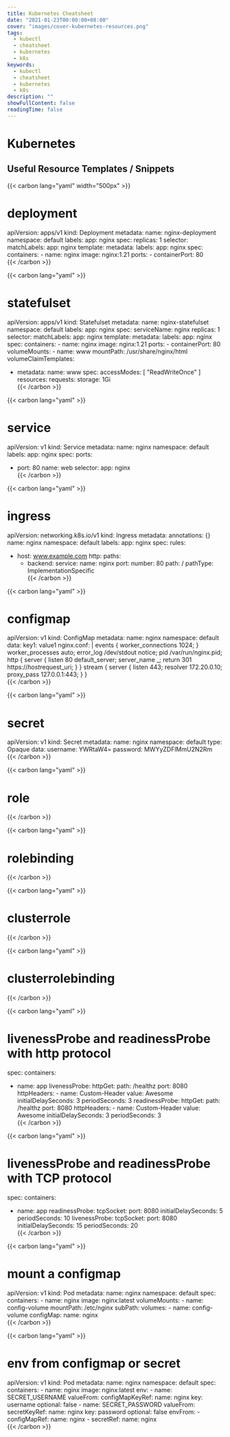 ```yaml
---
title: Kubernetes Cheatsheet
date: "2021-01-23T00:00:00+08:00"
cover: "images/cover-kubernetes-resources.png"
tags: 
  - kubectl
  - cheatsheet
  - kubernetes
  - k8s
keywords: 
  - kubectl
  - cheatsheet
  - kubernetes
  - k8s
description: ""
showFullContent: false
readingTime: false
---
```

# Kubernetes

## Useful Resource Templates / Snippets

{{< carbon lang="yaml" width="500px" >}}
# deployment
apiVersion: apps/v1
kind: Deployment
metadata:
  name: nginx-deployment
  namespace: default
  labels:
    app: nginx
spec:
  replicas: 1
  selector:
    matchLabels:
      app: nginx
  template:
    metadata:
      labels:
        app: nginx
    spec:
      containers:
      - name: nginx
        image: nginx:1.21
        ports:
        - containerPort: 80                                                                      
{{< /carbon >}}


{{< carbon lang="yaml" >}}
# statefulset
apiVersion: apps/v1
kind: Statefulset
metadata:
  name: nginx-statefulset
  namespace: default
  labels:
    app: nginx
spec:
  serviceName: nginx
  replicas: 1
  selector:
    matchLabels:
      app: nginx
  template:
    metadata:
      labels:
        app: nginx
    spec:
      containers:
      - name: nginx
        image: nginx:1.21
        ports:
        - containerPort: 80
        volumeMounts:
        - name: www
          mountPath: /usr/share/nginx/html
  volumeClaimTemplates:
  - metadata:
      name: www
    spec:
      accessModes: [ "ReadWriteOnce" ]
      resources:
        requests:
          storage: 1Gi                                                                                
{{< /carbon >}}

{{< carbon lang="yaml" >}}
# service
apiVersion: v1
kind: Service
metadata:
  name: nginx
  namespace: default
  labels:
    app: nginx
spec:
  ports:
  - port: 80
    name: web
  selector:
    app: nginx                                                                                          
{{< /carbon >}}

{{< carbon lang="yaml" >}}
# ingress
apiVersion: networking.k8s.io/v1
kind: Ingress
metadata:
  annotations: {}
  name: nginx
  namespace: default
  labels:
    app: nginx
spec:
  rules:
  - host: www.example.com
    http:
      paths:
      - backend:
          service:
            name: nginx
            port:
              number: 80
        path: /
        pathType: ImplementationSpecific                                                  
{{< /carbon >}}

{{< carbon lang="yaml" >}}
# configmap
apiVersion: v1
kind: ConfigMap
metadata:
  name: nginx
  namespace: default
data:
  key1: value1
  nginx.conf: |
    events {
      worker_connections  1024;
    }
    worker_processes auto;
    error_log /dev/stdout notice;
    pid /var/run/nginx.pid;
    http {
      server {
        listen 80 default_server;
        server_name _;
        return 301 https://$host$request_uri;
      }
    }
    stream {
      server {
        listen 443;
        resolver 172.20.0.10;
        proxy_pass 127.0.0.1:443;
      }
    }                                                                                          
{{< /carbon >}}

{{< carbon lang="yaml" >}}
# secret
apiVersion: v1
kind: Secret
metadata:
  name: nginx
  namespace: default
type: Opaque
data:
  username: YWRtaW4=
  password: MWYyZDFlMmU2N2Rm                                                                      
{{< /carbon >}}

{{< carbon lang="yaml" >}}
# role                                                                                
{{< /carbon >}}

{{< carbon lang="yaml" >}}
# rolebinding                                                                                
{{< /carbon >}}

{{< carbon lang="yaml" >}}
# clusterrole                                                                                
{{< /carbon >}}

{{< carbon lang="yaml" >}}
# clusterrolebinding                                                                      
{{< /carbon >}}

{{< carbon lang="yaml" >}}
# livenessProbe and readinessProbe with http protocol
spec:
  containers:
  - name: app
    livenessProbe:
      httpGet:
        path: /healthz
        port: 8080
        httpHeaders:
        - name: Custom-Header
          value: Awesome
      initialDelaySeconds: 3
      periodSeconds: 3
    readinessProbe:
      httpGet:
        path: /healthz
        port: 8080
        httpHeaders:
        - name: Custom-Header
          value: Awesome
      initialDelaySeconds: 3
      periodSeconds: 3                                                                      
{{< /carbon >}}

{{< carbon lang="yaml" >}}
# livenessProbe and readinessProbe with TCP protocol
spec:
  containers:
  - name: app
    readinessProbe:
      tcpSocket:
        port: 8080
      initialDelaySeconds: 5
      periodSeconds: 10
    livenessProbe:
      tcpSocket:
        port: 8080
      initialDelaySeconds: 15
      periodSeconds: 20                                                                      
{{< /carbon >}}

{{< carbon lang="yaml" >}}
# mount a configmap
apiVersion: v1
kind: Pod
metadata:
  name: nginx
  namespace: default
spec:
  containers:
    - name: nginx
      image: nginx:latest
      volumeMounts:
      - name: config-volume
        mountPath: /etc/nginx
        subPath:
  volumes:
    - name: config-volume
      configMap:
        name: nginx                                                                      
{{< /carbon >}}

{{< carbon lang="yaml" >}}
# env from configmap or secret
apiVersion: v1
kind: Pod
metadata:
  name: nginx
  namespace: default
spec:
  containers:
    - name: nginx
      image: nginx:latest
      env:
      - name: SECRET_USERNAME
        valueFrom:
          configMapKeyRef:
            name: nginx
            key: username
            optional: false
      - name: SECRET_PASSWORD
        valueFrom:
          secretKeyRef:
            name: nginx
            key: password
            optional: false
      envFrom:
      - configMapRef:
          name: nginx
      - secretRef:
          name: nginx                                                                      
{{< /carbon >}}
